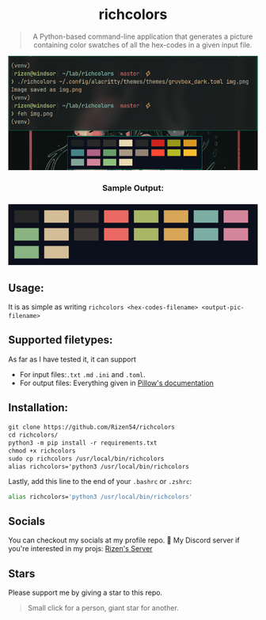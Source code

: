 <div align="center">
<h1>richcolors</h1>

> A Python-based command-line application that generates a picture containing
> color swatches of all the hex-codes in a given input file.

<img src="Images/sample_usage.png" alt="Sample Usage Image" width="700">

<h3 >Sample Output: <h3>

<img src="Images/sample_output.png" alt="Sample Output Image" width="700">

</div>

## Usage:
It is as simple as writing `richcolors <hex-codes-filename> <output-pic-filename>`

## Supported filetypes:
As far as I have tested it, it can support

* For input files:`.txt` `.md` `.ini` and `.toml`.
* For output files: Everything given in [Pillow's documentation](https://pillow-wiredfool.readthedocs.io/en/latest/handbook/image-file-formats.html)

## Installation:
```
git clone https://github.com/Rizen54/richcolors
cd richcolors/
python3 -m pip install -r requirements.txt
chmod +x richcolors
sudo cp richcolors /usr/local/bin/richcolors
alias richcolors='python3 /usr/local/bin/richcolors
```

Lastly, add this line to the end of your `.bashrc` or `.zshrc`:

```bash
alias richcolors='python3 /usr/local/bin/richcolors'
```

## Socials
You can checkout my socials at my profile repo.
:speech_balloon: My Discord server if you're interested in my projs: [Rizen's Server](https://discord.gg/BSCkxtxNJ6)

## Stars
Please support me by giving a star to this repo.
> Small click for a person, giant star for another.
